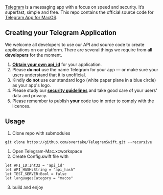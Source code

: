 [Telegram](https://telegram.org) is a messaging app with a focus on speed and security. It’s superfast, simple and free.
This repo contains the official source code for [Telegram App for MacOS](https://macos.telegram.org).

## Creating your Telegram Application

We welcome all developers to use our API and source code to create applications on our platform.
There are several things we require from **all developers** for the moment.

1. [**Obtain your own api_id**](https://core.telegram.org/api/obtaining_api_id) for your application.
2. Please **do not** use the name Telegram for your app — or make sure your users understand that it is unofficial.
3. Kindly **do not** use our standard logo (white paper plane in a blue circle) as your app's logo.
3. Please study our [**security guidelines**](https://core.telegram.org/mtproto/security_guidelines) and take good care of your users' data and privacy.
4. Please remember to publish **your** code too in order to comply with the licences.

## Usage

1. Clone repo with submodules
```
git clone https://github.com/overtake/TelegramSwift.git --recursive
```
1. Open Telegram-Mac.xcworkspace 
2. Create Config.swift file with
```
let API_ID:Int32 = 'api_id'
let API_HASH:String = "api_hash"
let TEST_SERVER:Bool = false
let languagesCategory = "macos"
```
3. build and enjoy



